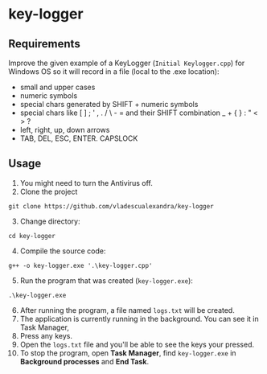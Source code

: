 # key-logger


## Requirements
Improve the given example of a KeyLogger (```Initial Keylogger.cpp```) for Windows OS so it will record in a file (local to the .exe location): 
- small and upper cases 
- numeric symbols
- special chars generated by SHIFT + numeric symbols
- special chars like [ ] ; ' , . / \ - = and their SHIFT combination _ + { } : " < > ?
- left, right, up, down arrows
- TAB, DEL, ESC, ENTER. CAPSLOCK

## Usage
1. You might need to turn the Antivirus off.
2. Clone the project
```
git clone https://github.com/vladescualexandra/key-logger
```
3. Change directory:
```
cd key-logger
```
4. Compile the source code:
```
g++ -o key-logger.exe '.\key-logger.cpp'
```
5. Run the program that was created (```key-logger.exe```):
```
.\key-logger.exe
```
6. After running the program, a file named ```logs.txt``` will be created.
7. The application is currently running in the background. You can see it in Task Manager,
8. Press any keys.
9. Open the ```logs.txt``` file and you'll be able to see the keys your pressed.
10. To stop the program, open **Task Manager**, find ```key-logger.exe``` in **Background processes** and **End Task**.
